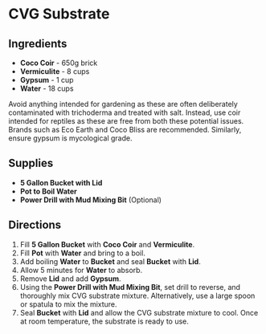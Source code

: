 # CVG Substrate

## Ingredients
- **Coco Coir** - 650g brick
- **Vermiculite** - 8 cups
- **Gypsum** - 1 cup
- **Water** - 18 cups

Avoid anything intended for gardening as these are often deliberately contaminated with
trichoderma and treated with salt. Instead, use coir intended for reptiles as these are free from both these potential issues. Brands such as Eco Earth and Coco Bliss are recommended. Similarly, ensure gypsum is mycological grade.

## Supplies
- **5 Gallon Bucket with Lid**
- **Pot to Boil Water**
- **Power Drill with Mud Mixing Bit** (Optional)

## Directions
1. Fill **5 Gallon Bucket** with **Coco Coir** and **Vermiculite**.
1. Fill **Pot** with **Water** and bring to a boil.
1. Add boiling **Water** to **Bucket** and seal **Bucket** with **Lid**.
1. Allow 5 minutes for **Water** to absorb.
1. Remove **Lid** and add **Gypsum**.
1. Using the **Power Drill with Mud Mixing Bit**, set drill to reverse, and thoroughly mix CVG substrate mixture. Alternatively, use a large spoon or spatula to mix the mixture.
1. Seal **Bucket** with **Lid** and allow the CVG substrate mixture to cool. Once at room temperature, the substrate is ready to use.
